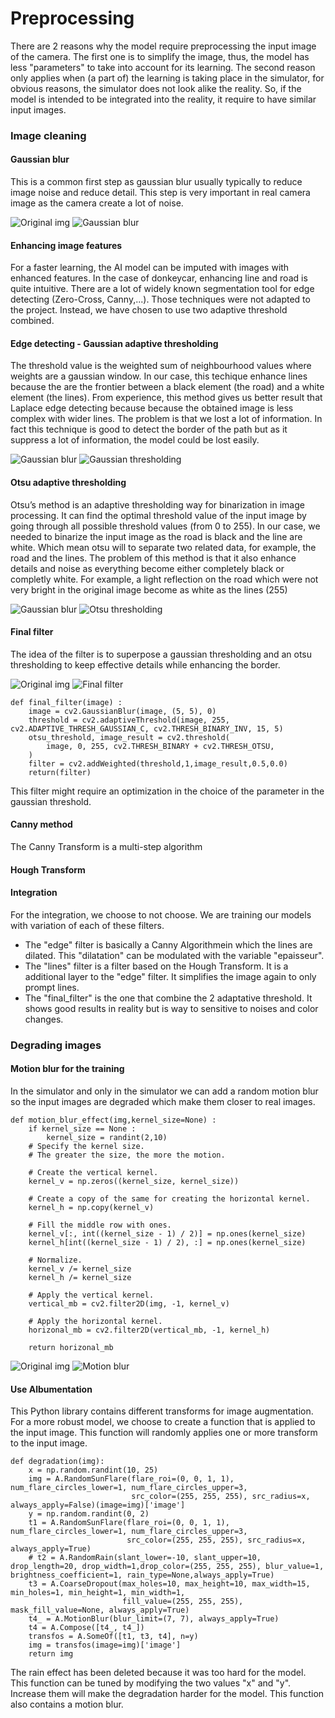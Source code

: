 # Preprocessing

There are 2 reasons why the model require preprocessing the input image of the camera. The first one is to simplify the image, thus, the model has less "parameters" to take into account for its learning. The second reason only applies when (a part of) the learning is taking place in the simulator, for obvious reasons, the simulator does not look alike the reality. So, if the model is intended to be integrated into the reality, it require to have similar input images.

### Image cleaning

#### Gaussian blur

This is a common first step as gaussian blur usually typically to reduce image noise and reduce detail. This step is very important in real camera image as the camera create a lot of noise.

![Original img](img\_example/example\_ori.jpg.jpg) ![Gaussian blur](img\_example/gaussian\_blur.jpg)

#### Enhancing image features

For a faster learning, the AI model can be imputed with images with enhanced features. In the case of donkeycar, enhancing line and road is quite intuitive. There are a lot of widely known segmentation tool for edge detecting (Zero-Cross, Canny,...). Those techniques were not adapted to the project. Instead, we have chosen to use two adaptive threshold combined.

#### Edge detecting - Gaussian adaptive thresholding

The threshold value is the weighted sum of neighbourhood values where weights are a gaussian window. In our case, this techique enhance lines because the are the frontier between a black element (the road) and a white element (the lines). From experience, this method gives us better result that Laplace edge detecting because because the obtained image is less complex with wider lines. The problem is that we lost a lot of information. In fact this technique is good to detect the border of the path but as it suppress a lot of information, the model could be lost easily.

![Gaussian blur](img\_example/gaussian\_blur.jpg) ![Gaussian thresholding](img\_example/gaussian\_threshold.jpg)

#### Otsu adaptive thresholding

Otsu’s method is an adaptive thresholding way for binarization in image processing. It can find the optimal threshold value of the input image by going through all possible threshold values (from 0 to 255). In our case, we needed to binarize the input image as the road is black and the line are white. Which mean otsu will to separate two related data, for example, the road and the lines. The problem of this method is that it also enhance details and noise as everything become either completely black or completly white. For example, a light reflection on the road which were not very bright in the original image become as white as the lines (255)

![Gaussian blur](img\_example/gaussian\_blur.jpg) ![Otsu thresholding](img\_example/otsu\_treshold.jpg)

#### Final filter

The idea of the filter is to superpose a gaussian thresholding and an otsu thresholding to keep effective details while enhancing the border.

![Original img](img\_example/example\_ori.jpg.jpg) ![Final filter](img\_example/final\_filter.jpg)

```
def final_filter(image) :
    image = cv2.GaussianBlur(image, (5, 5), 0)
    threshold = cv2.adaptiveThreshold(image, 255, cv2.ADAPTIVE_THRESH_GAUSSIAN_C, cv2.THRESH_BINARY_INV, 15, 5)
    otsu_threshold, image_result = cv2.threshold(
        image, 0, 255, cv2.THRESH_BINARY + cv2.THRESH_OTSU,
    )
    filter = cv2.addWeighted(threshold,1,image_result,0.5,0.0)
    return(filter)

```

This filter might require an optimization in the choice of the parameter in the gaussian threshold.

#### Canny method

The Canny Transform is a multi-step algorithm&#x20;

#### Hough Transform

#### Integration

For the integration, we choose to not choose. We are training our models with variation of each of these filters.&#x20;

* The "edge" filter is basically a Canny Algorithmein which the lines are dilated. This "dilatation" can be modulated with the variable "epaisseur".
* The "lines" filter is a filter based on the Hough Transform. It is a additional layer to the "edge" filter. It simplifies the image again to only prompt lines.
* The "final\_filter" is the one that combine the 2 adaptative threshold. It shows good results in reality but is way to sensitive to noises and color changes.



### Degrading images

#### Motion blur for the training

In the simulator and only in the simulator we can add a random motion blur so the input images are degraded which make them closer to real images.

```
def motion_blur_effect(img,kernel_size=None) :
    if kernel_size == None :
        kernel_size = randint(2,10)
    # Specify the kernel size.
    # The greater the size, the more the motion.

    # Create the vertical kernel.
    kernel_v = np.zeros((kernel_size, kernel_size))

    # Create a copy of the same for creating the horizontal kernel.
    kernel_h = np.copy(kernel_v)

    # Fill the middle row with ones.
    kernel_v[:, int((kernel_size - 1) / 2)] = np.ones(kernel_size)
    kernel_h[int((kernel_size - 1) / 2), :] = np.ones(kernel_size)

    # Normalize.
    kernel_v /= kernel_size
    kernel_h /= kernel_size

    # Apply the vertical kernel.
    vertical_mb = cv2.filter2D(img, -1, kernel_v)

    # Apply the horizontal kernel.
    horizonal_mb = cv2.filter2D(vertical_mb, -1, kernel_h)

    return horizonal_mb
```

![Original img](img\_example/example\_ori.jpg.jpg) ![Motion blur](img\_example/degraded\_img.jpg)

#### Use Albumentation

This Python library contains different transforms for image augmentation. For a more robust model, we choose to create a function that is applied to the input image. This function will randomly applies one or more transform to the input image.&#x20;



```
def degradation(img):
    x = np.random.randint(10, 25)
    img = A.RandomSunFlare(flare_roi=(0, 0, 1, 1), num_flare_circles_lower=1, num_flare_circles_upper=3,
                           src_color=(255, 255, 255), src_radius=x, always_apply=False)(image=img)['image']
    y = np.random.randint(0, 2)
    t1 = A.RandomSunFlare(flare_roi=(0, 0, 1, 1), num_flare_circles_lower=1, num_flare_circles_upper=3,
                          src_color=(255, 255, 255), src_radius=x, always_apply=True)
    # t2 = A.RandomRain(slant_lower=-10, slant_upper=10, drop_length=20, drop_width=1,drop_color=(255, 255, 255), blur_value=1, brightness_coefficient=1, rain_type=None,always_apply=True)
    t3 = A.CoarseDropout(max_holes=10, max_height=10, max_width=15, min_holes=1, min_height=1, min_width=1,
                         fill_value=(255, 255, 255), mask_fill_value=None, always_apply=True)
    t4_ = A.MotionBlur(blur_limit=(7, 7), always_apply=True)
    t4 = A.Compose([t4_, t4_])
    transfos = A.SomeOf([t1, t3, t4], n=y)
    img = transfos(image=img)['image']
    return img
```

The rain effect has been deleted because it was too hard for the model. This function can be tuned by modifying the two values "x" and "y". Increase them will make the degradation harder for the model. This function also contains a motion blur.

####

